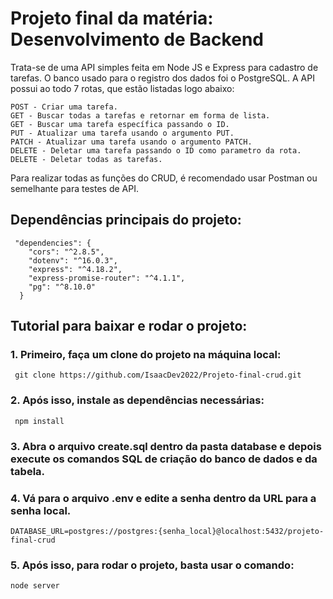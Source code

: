 # Projeto final da matéria: Desenvolvimento de Backend

Trata-se de uma API simples feita em Node JS e Express para cadastro de tarefas. O banco usado para o registro dos dados foi o PostgreSQL. A API possui ao todo 7 rotas, que estão listadas logo abaixo:

    POST - Criar uma tarefa.
    GET - Buscar todas a tarefas e retornar em forma de lista.
    GET - Buscar uma tarefa específica passando o ID.
    PUT - Atualizar uma tarefa usando o argumento PUT.
    PATCH - Atualizar uma tarefa usando o argumento PATCH.
    DELETE - Deletar uma tarefa passando o ID como parametro da rota.
    DELETE - Deletar todas as tarefas.

Para realizar todas as funções do CRUD, é recomendado usar Postman ou semelhante para testes de API.

## Dependências principais do projeto:

     "dependencies": {
        "cors": "^2.8.5",
        "dotenv": "^16.0.3",
        "express": "^4.18.2",
        "express-promise-router": "^4.1.1",
        "pg": "^8.10.0"
      }
    
## Tutorial para baixar e rodar o projeto:
### 1. Primeiro, faça um clone do projeto na máquina local:
     git clone https://github.com/IsaacDev2022/Projeto-final-crud.git
     
### 2. Após isso, instale as dependências necessárias:
     npm install
     
### 3. Abra o arquivo create.sql dentro da pasta database e depois execute os comandos SQL de criação do banco de dados e da tabela.
### 4. Vá para o arquivo .env e edite a senha dentro da URL para a senha local.
    DATABASE_URL=postgres://postgres:{senha_local}@localhost:5432/projeto-final-crud
    
### 5. Após isso, para rodar o projeto, basta usar o comando:
    node server
